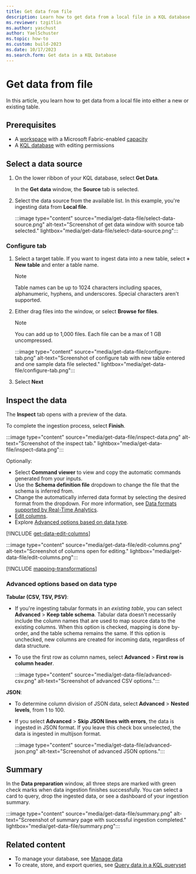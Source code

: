 ```yaml
---
title: Get data from file
description: Learn how to get data from a local file in a KQL database in Real-Time Analytics.
ms.reviewer: tzgitlin
ms.author: yaschust
author: YaelSchuster
ms.topic: how-to
ms.custom: build-2023
ms.date: 10/17/2023
ms.search.form: Get data in a KQL Database
---
```


# Get data from file

In this article, you learn how to get data from a local file into either a new or existing table.

## Prerequisites

* A [workspace](../get-started/create-workspaces.md) with a Microsoft Fabric-enabled [capacity](../enterprise/licenses.md#capacity)
* A [KQL database](create-database.md) with editing permissions

## Select a data source

1. On the lower ribbon of your KQL database, select **Get Data**.

    In the **Get data** window, the **Source** tab is selected.

1. Select the data source from the available list. In this example, you're ingesting data from **Local file**.

    :::image type="content" source="media/get-data-file/select-data-source.png" alt-text="Screenshot of get data window with source tab selected." lightbox="media/get-data-file/select-data-source.png":::

### Configure tab

1. Select a target table. If you want to ingest data into a new table, select **+ New table** and enter a table name.

    > [!NOTE]
    > Table names can be up to 1024 characters including spaces, alphanumeric, hyphens, and underscores. Special characters aren't supported.
1. Either drag files into the window, or select **Browse for files**.

    > [!NOTE]
    > You can add up to 1,000 files. Each file can be a max of 1 GB uncompressed.

    :::image type="content" source="media/get-data-file/configure-tab.png" alt-text="Screenshot of configure tab with new table entered and one sample data file selected." lightbox="media/get-data-file/configure-tab.png":::

1. Select **Next**

## Inspect the data

The **Inspect** tab opens with a preview of the data.

To complete the ingestion process, select **Finish**.

:::image type="content" source="media/get-data-file/inspect-data.png" alt-text="Screenshot of the inspect tab." lightbox="media/get-data-file/inspect-data.png":::

Optionally:

* Select **Command viewer** to view and copy the automatic commands generated from your inputs.
* Use the **Schema definition file** dropdown to change the file that the schema is inferred from.
* Change the automatically inferred data format by selecting the desired format from the dropdown. For more information, see [Data formats supported by Real-Time Analytics](ingestion-supported-formats.md).
* [Edit columns](#edit-columns).
* Explore [Advanced options based on data type](#advanced-options-based-on-data-type).

[!INCLUDE [get-data-edit-columns](../includes/real-time-analytics/get-data-edit-columns.md)]

:::image type="content" source="media/get-data-file/edit-columns.png" alt-text="Screenshot of columns open for editing." lightbox="media/get-data-file/edit-columns.png":::

[!INCLUDE [mapping-transformations](../includes/real-time-analytics/mapping-transformations.md)]

### Advanced options based on data type

**Tabular (CSV, TSV, PSV)**:

* If you're ingesting tabular formats in an *existing table*, you can select **Advanced** > **Keep table schema**. Tabular data doesn't necessarily include the column names that are used to map source data to the existing columns. When this option is checked, mapping is done by-order, and the table schema remains the same. If this option is unchecked, new columns are created for incoming data, regardless of data structure.
* To use the first row as column names, select  **Advanced** > **First row is column header**.

    :::image type="content" source="media/get-data-file/advanced-csv.png" alt-text="Screenshot of advanced CSV options.":::

**JSON**:

* To determine column division of JSON data, select **Advanced** > **Nested levels**, from 1 to 100.
* If you select **Advanced** > **Skip JSON lines with errors**, the data is ingested in JSON format. If you leave this check box unselected, the data is ingested in multijson format.

    :::image type="content" source="media/get-data-file/advanced-json.png" alt-text="Screenshot of advanced JSON options.":::

## Summary

In the **Data preparation** window, all three steps are marked with green check marks when data ingestion finishes successfully. You can select a card to query, drop the ingested data, or see a dashboard of your ingestion summary.

:::image type="content" source="media/get-data-file/summary.png" alt-text="Screenshot of summary page with successful ingestion completed." lightbox="media/get-data-file/summary.png":::

## Related content

* To manage your database, see [Manage data](data-management.md)
* To create, store, and export queries, see [Query data in a KQL queryset](kusto-query-set.md)
